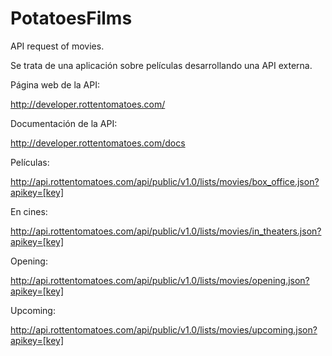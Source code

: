 PotatoesFilms
=============

API request of movies.

Se trata de una aplicación sobre películas desarrollando una API externa.

Página web de la API:

 http://developer.rottentomatoes.com/

Documentación de la API:

http://developer.rottentomatoes.com/docs

Películas:

http://api.rottentomatoes.com/api/public/v1.0/lists/movies/box_office.json?apikey=[key]

En cines:

http://api.rottentomatoes.com/api/public/v1.0/lists/movies/in_theaters.json?apikey=[key]

Opening:

http://api.rottentomatoes.com/api/public/v1.0/lists/movies/opening.json?apikey=[key]


Upcoming:

http://api.rottentomatoes.com/api/public/v1.0/lists/movies/upcoming.json?apikey=[key]
